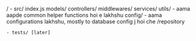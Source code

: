 /
    - src/
        index.js
        models/
        controllers/
        middlewares/
        services/
        utils/    - aama aapde common helper functions hoi e lakhshu
        config/   - aama configurations lakhshu, mostly to database config j hoi che
        /repository

    - tests/ [later]
